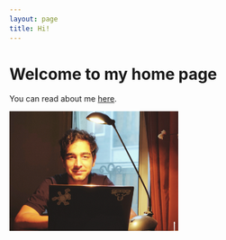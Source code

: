 ```yaml
---
layout: page
title: Hi!
---
```


 Welcome to my home page
=============


You can read about me [here](http://magronox.github.io/about).


 <a href="url"><img style="float: left" src="https://github.com/Magronox/Magronox.github.io/blob/master/images/A259.png?raw=true" height="auto" width="300" style="border-radius:50%"></a>
